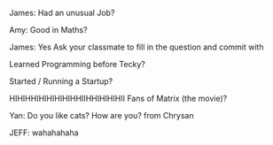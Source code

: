 James: Had an unusual Job?


Amy: Good in Maths?

James: Yes
Ask your classmate to fill in the question and commit with 

Learned Programming before Tecky? 

Started / Running a Startup? 

HIHIHHIHIHIHIHIHHIIHHIHIHIHII
Fans of Matrix (the movie)? 

Yan: Do you like cats?
How are you? from Chrysan

JEFF: wahahahaha
